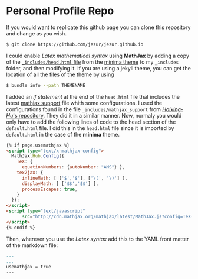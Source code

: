 # Personal Profile Repo

If you would want to replicate this github page you can clone this repository and 
change as you wish.
```bash
$ git clone https://github.com/jezur/jezur.github.io
```
I could enable *Latex mathematical syntax* using **MathJax** by adding a copy of the 
[`_includes/head.html` file](_includes/head.html) from the 
[minima theme](https://github.com/jekyll/minima) to my `_includes` folder,
and then modifying it. 
If you are using a jekyll theme, you can get the location of 
all the files of the theme by using 
```bash
$ bundle info --path THEMENAME
```

I added an *if statement* at the end of the `head.html` file that includes the 
latest [mathjax support](http://cdn.mathjax.org/mathjax/latest/MathJax.js?config=TeX-AMS-MML_HTMLorMML)
file whith some configurations. I used the configurations found in the 
file `_includes/mathjax_support` from [*Haixing-Hu*'s repository](https://github.com/Haixing-Hu/Haixing-Hu.github.io). 
They did it in a similar manner. Now, normaly  you would  only have
to add the following lines of code to the head section of the `default.html` file. I did this in 
the `head.html` file since it is imported by `default.html` in the case
of the **minima** theme. 
```html
{% if page.usemathjax %}
<script type="text/x-mathjax-config">
  MathJax.Hub.Config({
    TeX: { 
      equationNumbers: {autoNumber: "AMS"} },
    tex2jax: {
      inlineMath: [ ['$','$'], ['\(', '\)'] ],
      displayMath: [ ['$$','$$'] ],
      processEscapes: true,
    }
  });
</script>
<script type="text/javascript"
      src="http://cdn.mathjax.org/mathjax/latest/MathJax.js?config=TeX-AMS-MML_HTMLorMML">
</script>
{% endif %}
```

Then, wherever you use the *Latex syntax* add this to the YAML front matter of the 
markdown file:
```markdown
---
...
usemathjax = true
---
``` 
